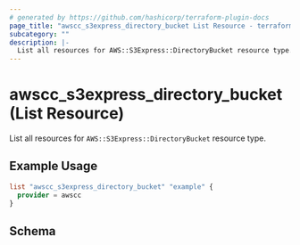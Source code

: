 ```yaml
---
# generated by https://github.com/hashicorp/terraform-plugin-docs
page_title: "awscc_s3express_directory_bucket List Resource - terraform-provider-awscc"
subcategory: ""
description: |-
  List all resources for AWS::S3Express::DirectoryBucket resource type.
---
```


# awscc_s3express_directory_bucket (List Resource)

List all resources for `AWS::S3Express::DirectoryBucket` resource type.

## Example Usage

```terraform
list "awscc_s3express_directory_bucket" "example" {
  provider = awscc
}
```

<!-- schema generated by tfplugindocs -->
## Schema
